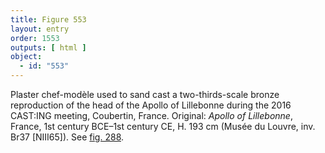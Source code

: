 ```yaml
---
title: Figure 553
layout: entry
order: 1553
outputs: [ html ]
object:
  - id: "553"
---
```


Plaster chef-modèle used to sand cast a two-thirds-scale bronze reproduction of the head of the Apollo of Lillebonne during the 2016 CAST:ING meeting, Coubertin, France. Original: *Apollo of Lillebonne*, France, 1st century BCE–1st century CE, H. 193 cm (Musée du Louvre, inv. Br37 [NIII65]). See [fig. 288](/visual-atlas/288/).
